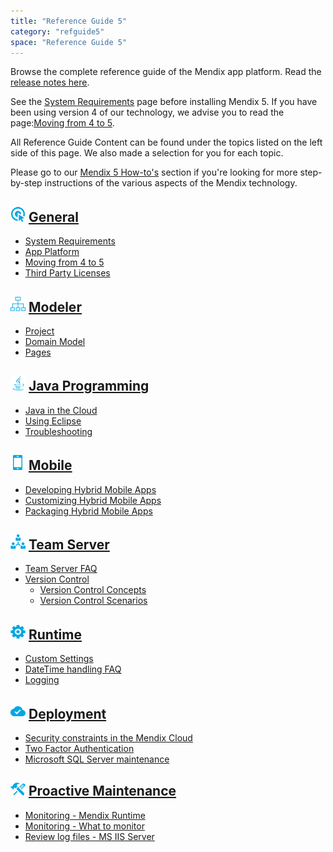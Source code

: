 ```yaml
---
title: "Reference Guide 5"
category: "refguide5"
space: "Reference Guide 5"
---
```

Browse the complete reference guide of the Mendix app platform. Read the <u>[release notes here](Release+Notes)</u>.

See the <u>[System Requirements](System+Requirements)</u> page before installing Mendix 5\. If you have been using version 4 of our technology, we advise you to read the page:<u>[Moving from 4 to 5](Moving+from+4+to+5)</u>.

All Reference Guide Content can be found under the topics listed on the left side of this page. We also made a selection for you for each topic.

Please go to our <u>[Mendix 5 How-to's](/howto50/Mendix+5+How-to%27s)</u> section if you're looking for more step-by-step instructions of the various aspects of the Mendix technology.

## [![](attachments/4522001/9764879.png)](Reference+Guide+5) [General](Reference+Guide+5)

*   [System Requirements](System+Requirements)
*   [App Platform](App+Platform)
*   [Moving from 4 to 5](Moving+from+4+to+5)
*   [Third Party Licenses](Third+Party+Licenses)

## **[![](attachments/4522001/9764883.png)](Modeler)** **[Modeler](Modeler)**

*   [Project](Project)
*   [Domain Model](Domain+Model)
*   [Pages](Pages)

## **[![](attachments/4522001/9764881.png)](Java+Programming)** **[Java Programming](Java+Programming)**

*   [Java in the Cloud](Java+in+the+Cloud)
*   [Using Eclipse](Using+Eclipse)
*   [Troubleshooting](/howto50/Troubleshooting)

## **[![](attachments/4522001/9764882.png)](/howto50/Mobile)** **[Mobile](/howto50/Mobile)**

*   [Developing Hybrid Mobile Apps](Developing+Hybrid+Mobile+Apps)
*   [Customizing Hybrid Mobile Apps](Customizing+Hybrid+Mobile+Apps)
*   [Packaging Hybrid Mobile Apps](Packaging+Hybrid+Mobile+Apps)

## **[![](attachments/4522001/9764873.png)](Team+Server)** **[Team Server](Team+Server)**

*   [Team Server FAQ](Team+Server+FAQ)
*   [Version Control](Version+Control)
    *   [Version Control Concepts](Version+Control+Concepts)
    *   [Version Control Scenarios](Version+Control+Scenarios)

## **[![](attachments/4522001/9764874.png)](Runtime)** **[Runtime](Runtime)**

*   [Custom Settings](Custom+Settings)
*   [DateTime handling FAQ](DateTime+handling+FAQ)
*   [Logging](Logging)

## **[![](attachments/4522001/9764869.png)](Deployment)** **[Deployment](Deployment)**

*   [Security constraints in the Mendix Cloud](Security+constraints+in+the+Mendix+Cloud)
*   [Two Factor Authentication](Two+Factor+Authentication)
*   [Microsoft SQL Server maintenance](Microsoft+SQL+Server+maintenance)

## **[![](attachments/4522001/9764884.png)](Proactive+Maintenance)** **[Proactive Maintenance](Proactive+Maintenance)**

*   [Monitoring - Mendix Runtime](Monitoring+-+Mendix+Runtime)
*   [Monitoring - What to monitor](Monitoring+-+What+to+monitor)
*   [Review log files - MS IIS Server](Review+log+files+-+MS+IIS+Server)
